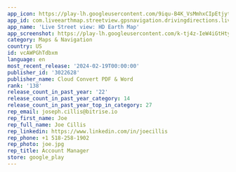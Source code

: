 ```yaml
---
app_icon: https://play-lh.googleusercontent.com/9iqu-B4K_VsMmhxCIpEtjyt3FGPmOSl8-TRWQVtnJpIzqaPq38VbBIZF2JOFnUVCQOI
app_id: com.liveearthmap.streetview.gpsnavigation.drivingdirections.liveearthcam
app_name: 'Live Street view: HD Earth Map'
app_screenshot: https://play-lh.googleusercontent.com/k-tj4z-IeW4iGtHtyNlKd_1N8wcDSGK4FW6GTe6mFDFam76aEunTWmcZekhAwP-RvCGK
category: Maps & Navigation
country: US
id: vcAWPGhTdbxm
language: en
most_recent_release: '2024-02-19T00:00:00'
publisher_id: '3022628'
publisher_name: Cloud Convert PDF & Word
rank: '138'
release_count_in_past_year: '22'
release_count_in_past_year_category: 14
release_count_in_past_year_top_in_category: 27
rep_email: joseph.cillis@bitrise.io
rep_first_name: Joe
rep_full_name: Joe Cillis
rep_linkedin: https://www.linkedin.com/in/joecillis
rep_phone: +1 518-258-1902
rep_photo: joe.jpg
rep_title: Account Manager
store: google_play
---
```

